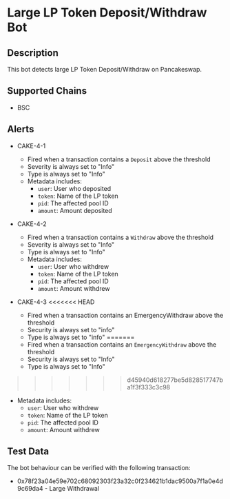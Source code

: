 # Large LP Token Deposit/Withdraw Bot

## Description

This bot detects large LP Token Deposit/Withdraw on Pancakeswap.

## Supported Chains

- BSC

## Alerts

- CAKE-4-1
  - Fired when a transaction contains a `Deposit` above the threshold
  - Severity is always set to "Info" 
  - Type is always set to "Info" 
  - Metadata includes:
    - `user`: User who deposited
    - `token`: Name of the LP token
    - `pid`: The affected pool ID
    - `amount`: Amount deposited

- CAKE-4-2
  - Fired when a transaction contains a `Withdraw` above the threshold
  - Severity is always set to "Info" 
  - Type is always set to "Info" 
  - Metadata includes:
    - `user`: User who withdrew
    - `token`: Name of the LP token
    - `pid`: The affected pool ID
    - `amount`: Amount withdrew

- CAKE-4-3
<<<<<<< HEAD
  - Fired when a transaction contains an EmergencyWithdraw above the threshold
  - Security is always set to "info"
  - Type is always set to "info"
=======
  - Fired when a transaction contains an `EmergencyWithdraw` above the threshold
  - Security is always set to "Info"
  - Type is always set to "Info"
>>>>>>> d45940d618277be5d828517747ba1f3f333c3c98
  - Metadata includes:
    - `user`: User who withdrew
    - `token`: Name of the LP token
    - `pid`: The affected pool ID
    - `amount`: Amount withdrew

## Test Data

The bot behaviour can be verified with the following transaction:

- 0x78f23a04e59e702c68092303f23a32c0f234621b1dac9500a7f1a0e4d9c69da4 - Large Withdrawal 

